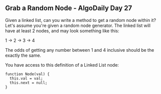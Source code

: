 ## Grab a Random Node - AlgoDaily Day 27

Given a linked list, can you write a method to get a random node within it? Let's assume you're given a random node generator. The linked list will have at least 2 nodes, and may look something like this:

1 -> 2 -> 3 -> 4

The odds of getting any number between 1 and 4 inclusive should be the exactly the same.

You have access to this definition of a Linked List node:

```
function Node(val) {
  this.val = val;
  this.next = null;
}
```
